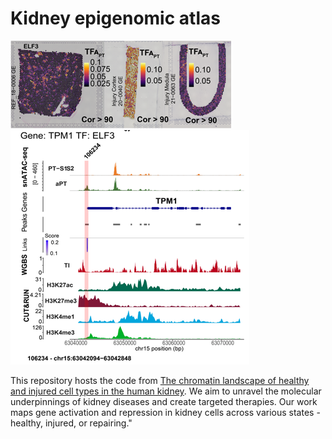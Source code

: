 
# Kidney epigenomic atlas

![ELF3 Transcription factor activity](https://github.com/GischD/gisch-et-al-2023/blob/main/TFactivity.PNG)
![TPM1 ](https://github.com/GischD/gisch-et-al-2023/blob/main/track.PNG)

This repository hosts the code from [The chromatin landscape of healthy and injured cell types in the human kidney](https://www.biorxiv.org/content/10.1101/2023.06.07.543965v1). We aim to unravel the molecular underpinnings of kidney diseases and create targeted therapies. Our work maps gene activation and repression in kidney cells across various states - healthy, injured, or repairing." 
